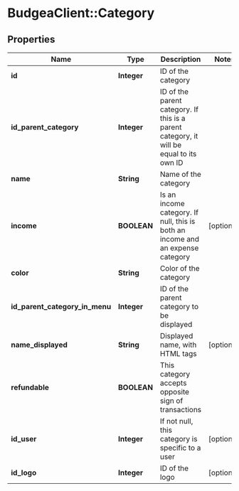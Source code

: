 # BudgeaClient::Category

## Properties
Name | Type | Description | Notes
------------ | ------------- | ------------- | -------------
**id** | **Integer** | ID of the category | 
**id_parent_category** | **Integer** | ID of the parent category. If this is a parent category, it will be equal to its own ID | 
**name** | **String** | Name of the category | 
**income** | **BOOLEAN** | Is an income category. If null, this is both an income and an expense category | [optional] 
**color** | **String** | Color of the category | 
**id_parent_category_in_menu** | **Integer** | ID of the parent category to be displayed | 
**name_displayed** | **String** | Displayed name, with HTML tags | [optional] 
**refundable** | **BOOLEAN** | This category accepts opposite sign of transactions | 
**id_user** | **Integer** | If not null, this category is specific to a user | [optional] 
**id_logo** | **Integer** | ID of the logo | [optional] 


